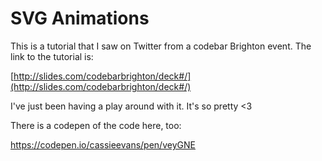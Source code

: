 # SVG Animations

This is a tutorial that I saw on Twitter from a codebar Brighton event. The link to the tutorial is:

[http://slides.com/codebarbrighton/deck#/](http://slides.com/codebarbrighton/deck#/)

I've just been having a play around with it. It's so pretty <3

There is a codepen of the code here, too:

[https://codepen.io/cassieevans/pen/veyGNE ](https://codepen.io/cassieevans/pen/veyGNE )